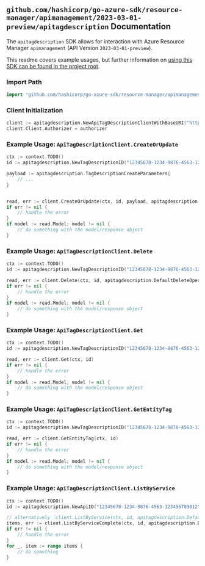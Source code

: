 
## `github.com/hashicorp/go-azure-sdk/resource-manager/apimanagement/2023-03-01-preview/apitagdescription` Documentation

The `apitagdescription` SDK allows for interaction with Azure Resource Manager `apimanagement` (API Version `2023-03-01-preview`).

This readme covers example usages, but further information on [using this SDK can be found in the project root](https://github.com/hashicorp/go-azure-sdk/tree/main/docs).

### Import Path

```go
import "github.com/hashicorp/go-azure-sdk/resource-manager/apimanagement/2023-03-01-preview/apitagdescription"
```


### Client Initialization

```go
client := apitagdescription.NewApiTagDescriptionClientWithBaseURI("https://management.azure.com")
client.Client.Authorizer = authorizer
```


### Example Usage: `ApiTagDescriptionClient.CreateOrUpdate`

```go
ctx := context.TODO()
id := apitagdescription.NewTagDescriptionID("12345678-1234-9876-4563-123456789012", "example-resource-group", "serviceValue", "apiIdValue", "tagDescriptionIdValue")

payload := apitagdescription.TagDescriptionCreateParameters{
	// ...
}


read, err := client.CreateOrUpdate(ctx, id, payload, apitagdescription.DefaultCreateOrUpdateOperationOptions())
if err != nil {
	// handle the error
}
if model := read.Model; model != nil {
	// do something with the model/response object
}
```


### Example Usage: `ApiTagDescriptionClient.Delete`

```go
ctx := context.TODO()
id := apitagdescription.NewTagDescriptionID("12345678-1234-9876-4563-123456789012", "example-resource-group", "serviceValue", "apiIdValue", "tagDescriptionIdValue")

read, err := client.Delete(ctx, id, apitagdescription.DefaultDeleteOperationOptions())
if err != nil {
	// handle the error
}
if model := read.Model; model != nil {
	// do something with the model/response object
}
```


### Example Usage: `ApiTagDescriptionClient.Get`

```go
ctx := context.TODO()
id := apitagdescription.NewTagDescriptionID("12345678-1234-9876-4563-123456789012", "example-resource-group", "serviceValue", "apiIdValue", "tagDescriptionIdValue")

read, err := client.Get(ctx, id)
if err != nil {
	// handle the error
}
if model := read.Model; model != nil {
	// do something with the model/response object
}
```


### Example Usage: `ApiTagDescriptionClient.GetEntityTag`

```go
ctx := context.TODO()
id := apitagdescription.NewTagDescriptionID("12345678-1234-9876-4563-123456789012", "example-resource-group", "serviceValue", "apiIdValue", "tagDescriptionIdValue")

read, err := client.GetEntityTag(ctx, id)
if err != nil {
	// handle the error
}
if model := read.Model; model != nil {
	// do something with the model/response object
}
```


### Example Usage: `ApiTagDescriptionClient.ListByService`

```go
ctx := context.TODO()
id := apitagdescription.NewApiID("12345678-1234-9876-4563-123456789012", "example-resource-group", "serviceValue", "apiIdValue")

// alternatively `client.ListByService(ctx, id, apitagdescription.DefaultListByServiceOperationOptions())` can be used to do batched pagination
items, err := client.ListByServiceComplete(ctx, id, apitagdescription.DefaultListByServiceOperationOptions())
if err != nil {
	// handle the error
}
for _, item := range items {
	// do something
}
```
